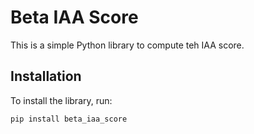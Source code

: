 # Beta IAA Score

This is a simple Python library to compute teh IAA score.

## Installation

To install the library, run:

```bash
pip install beta_iaa_score
